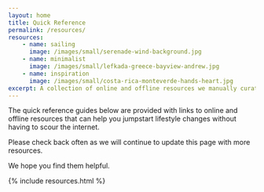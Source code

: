 ```yaml
---
layout: home
title: Quick Reference
permalink: /resources/
resources:
    - name: sailing
      image: /images/small/serenade-wind-background.jpg
    - name: minimalist
      image: /images/small/lefkada-greece-bayview-andrew.jpg
    - name: inspiration
      image: /images/small/costa-rica-monteverde-hands-heart.jpg
excerpt: A collection of online and offline resources we manually curated over the years.
---
```


The quick reference guides below are provided with links to online and offline resources that can help you jumpstart lifestyle changes without having to scour the internet.

Please check back often as we will continue to update this page with more resources. 

We hope you find them helpful.

{% include resources.html %}